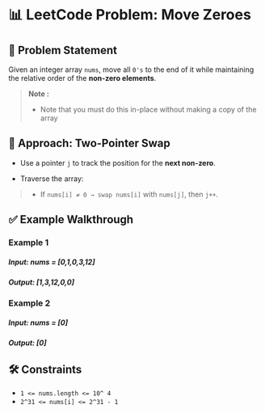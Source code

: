 # 📊 LeetCode Problem: Move Zeroes

## 🧩 Problem Statement

Given an integer array `nums`, move all `0's` to the end of it while maintaining the relative order of the **non-zero elements**.

> **Note :**
> - Note that you must do this in-place without making a copy of the array


## 🧠 Approach: Two-Pointer Swap

- Use a pointer `j` to track the position for the **next non-zero**.
  
- Traverse the array:

> - If `nums[i] ≠ 0 → swap nums[i]` with `nums[j]`, then `j++`.



## ✅ Example Walkthrough

### Example 1

##### Input: nums = [0,1,0,3,12]
##### Output: [1,3,12,0,0]


### Example 2

##### Input: nums = [0]
##### Output: [0]


## 🛠️ Constraints

- `1 <= nums.length <= 10^ 4`
- `2^31 <= nums[i] <= 2^31 - 1`
